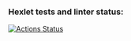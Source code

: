 ### Hexlet tests and linter status:
[![Actions Status](https://github.com/lenalurye/frontend-project-46/actions/workflows/hexlet-check.yml/badge.svg)](https://github.com/lenalurye/frontend-project-46/actions)